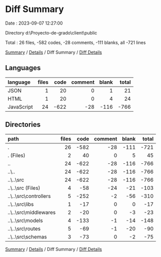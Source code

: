 # Diff Summary

Date : 2023-09-07 12:27:00

Directory d:\\Proyecto-de-grado\\client\\public

Total : 26 files,  -582 codes, -28 comments, -111 blanks, all -721 lines

[Summary](results.md) / [Details](details.md) / Diff Summary / [Diff Details](diff-details.md)

## Languages
| language | files | code | comment | blank | total |
| :--- | ---: | ---: | ---: | ---: | ---: |
| JSON | 1 | 20 | 0 | 1 | 21 |
| HTML | 1 | 20 | 0 | 4 | 24 |
| JavaScript | 24 | -622 | -28 | -116 | -766 |

## Directories
| path | files | code | comment | blank | total |
| :--- | ---: | ---: | ---: | ---: | ---: |
| . | 26 | -582 | -28 | -111 | -721 |
| . (Files) | 2 | 40 | 0 | 5 | 45 |
| .. | 24 | -622 | -28 | -116 | -766 |
| ..\\.. | 24 | -622 | -28 | -116 | -766 |
| ..\\..\\src | 24 | -622 | -28 | -116 | -766 |
| ..\\..\\src (Files) | 4 | -58 | -24 | -21 | -103 |
| ..\\..\\src\\controllers | 5 | -252 | -2 | -56 | -310 |
| ..\\..\\src\\libs | 1 | -17 | 0 | 0 | -17 |
| ..\\..\\src\\middlewares | 2 | -20 | 0 | -3 | -23 |
| ..\\..\\src\\models | 4 | -133 | -1 | -14 | -148 |
| ..\\..\\src\\routes | 5 | -69 | -1 | -20 | -90 |
| ..\\..\\src\\schemas | 3 | -73 | 0 | -2 | -75 |

[Summary](results.md) / [Details](details.md) / Diff Summary / [Diff Details](diff-details.md)